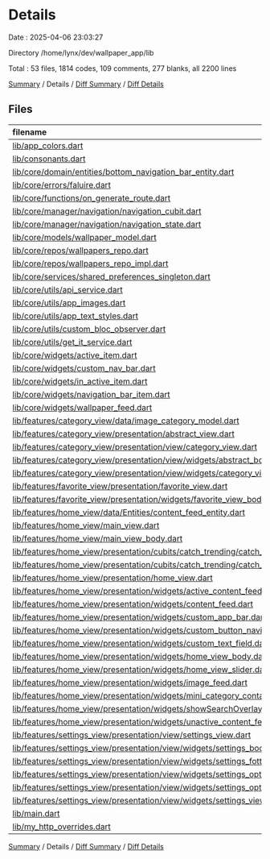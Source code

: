 # Details

Date : 2025-04-06 23:03:27

Directory /home/lynx/dev/wallpaper_app/lib

Total : 53 files,  1814 codes, 109 comments, 277 blanks, all 2200 lines

[Summary](results.md) / Details / [Diff Summary](diff.md) / [Diff Details](diff-details.md)

## Files
| filename | language | code | comment | blank | total |
| :--- | :--- | ---: | ---: | ---: | ---: |
| [lib/app\_colors.dart](/lib/app_colors.dart) | Dart | 6 | 0 | 2 | 8 |
| [lib/consonants.dart](/lib/consonants.dart) | Dart | 14 | 0 | 2 | 16 |
| [lib/core/domain/entities/bottom\_navigation\_bar\_entity.dart](/lib/core/domain/entities/bottom_navigation_bar_entity.dart) | Dart | 31 | 0 | 4 | 35 |
| [lib/core/errors/faluire.dart](/lib/core/errors/faluire.dart) | Dart | 51 | 0 | 7 | 58 |
| [lib/core/functions/on\_generate\_route.dart](/lib/core/functions/on_generate_route.dart) | Dart | 13 | 0 | 2 | 15 |
| [lib/core/manager/navigation/navigation\_cubit.dart](/lib/core/manager/navigation/navigation_cubit.dart) | Dart | 14 | 0 | 3 | 17 |
| [lib/core/manager/navigation/navigation\_state.dart](/lib/core/manager/navigation/navigation_state.dart) | Dart | 5 | 0 | 4 | 9 |
| [lib/core/models/wallpaper\_model.dart](/lib/core/models/wallpaper_model.dart) | Dart | 11 | 0 | 4 | 15 |
| [lib/core/repos/wallpapers\_repo.dart](/lib/core/repos/wallpapers_repo.dart) | Dart | 9 | 0 | 2 | 11 |
| [lib/core/repos/wallpapers\_repo\_impl.dart](/lib/core/repos/wallpapers_repo_impl.dart) | Dart | 32 | 0 | 5 | 37 |
| [lib/core/services/shared\_preferences\_singleton.dart](/lib/core/services/shared_preferences_singleton.dart) | Dart | 29 | 0 | 9 | 38 |
| [lib/core/utils/api\_service.dart](/lib/core/utils/api_service.dart) | Dart | 14 | 0 | 3 | 17 |
| [lib/core/utils/app\_images.dart](/lib/core/utils/app_images.dart) | Dart | 57 | 109 | 56 | 222 |
| [lib/core/utils/app\_text\_styles.dart](/lib/core/utils/app_text_styles.dart) | Dart | 39 | 0 | 2 | 41 |
| [lib/core/utils/custom\_bloc\_observer.dart](/lib/core/utils/custom_bloc_observer.dart) | Dart | 14 | 0 | 4 | 18 |
| [lib/core/utils/get\_it\_service.dart](/lib/core/utils/get_it_service.dart) | Dart | 13 | 0 | 5 | 18 |
| [lib/core/widgets/active\_item.dart](/lib/core/widgets/active_item.dart) | Dart | 32 | 0 | 4 | 36 |
| [lib/core/widgets/custom\_nav\_bar.dart](/lib/core/widgets/custom_nav_bar.dart) | Dart | 47 | 0 | 2 | 49 |
| [lib/core/widgets/in\_active\_item.dart](/lib/core/widgets/in_active_item.dart) | Dart | 10 | 0 | 3 | 13 |
| [lib/core/widgets/navigation\_bar\_item.dart](/lib/core/widgets/navigation_bar_item.dart) | Dart | 19 | 0 | 3 | 22 |
| [lib/core/widgets/wallpaper\_feed.dart](/lib/core/widgets/wallpaper_feed.dart) | Dart | 50 | 0 | 3 | 53 |
| [lib/features/category\_view/data/image\_category\_model.dart](/lib/features/category_view/data/image_category_model.dart) | Dart | 23 | 0 | 4 | 27 |
| [lib/features/category\_view/presentation/abstract\_view.dart](/lib/features/category_view/presentation/abstract_view.dart) | Dart | 10 | 0 | 3 | 13 |
| [lib/features/category\_view/presentation/view/category\_view.dart](/lib/features/category_view/presentation/view/category_view.dart) | Dart | 9 | 0 | 3 | 12 |
| [lib/features/category\_view/presentation/view/widgets/abstract\_body.dart](/lib/features/category_view/presentation/view/widgets/abstract_body.dart) | Dart | 43 | 0 | 4 | 47 |
| [lib/features/category\_view/presentation/view/widgets/category\_view\_body.dart](/lib/features/category_view/presentation/view/widgets/category_view_body.dart) | Dart | 51 | 0 | 6 | 57 |
| [lib/features/favorite\_view/presentation/favorite\_view.dart](/lib/features/favorite_view/presentation/favorite_view.dart) | Dart | 9 | 0 | 2 | 11 |
| [lib/features/favorite\_view/presentation/widgets/favorite\_view\_body.dart](/lib/features/favorite_view/presentation/widgets/favorite_view_body.dart) | Dart | 41 | 0 | 3 | 44 |
| [lib/features/home\_view/data/Entities/content\_feed\_entity.dart](/lib/features/home_view/data/Entities/content_feed_entity.dart) | Dart | 5 | 0 | 2 | 7 |
| [lib/features/home\_view/main\_view.dart](/lib/features/home_view/main_view.dart) | Dart | 39 | 0 | 5 | 44 |
| [lib/features/home\_view/main\_view\_body.dart](/lib/features/home_view/main_view_body.dart) | Dart | 21 | 0 | 4 | 25 |
| [lib/features/home\_view/presentation/cubits/catch\_trending/catch\_trending\_cubit.dart](/lib/features/home_view/presentation/cubits/catch_trending/catch_trending_cubit.dart) | Dart | 82 | 0 | 13 | 95 |
| [lib/features/home\_view/presentation/cubits/catch\_trending/catch\_trending\_state.dart](/lib/features/home_view/presentation/cubits/catch_trending/catch_trending_state.dart) | Dart | 10 | 0 | 7 | 17 |
| [lib/features/home\_view/presentation/home\_view.dart](/lib/features/home_view/presentation/home_view.dart) | Dart | 16 | 0 | 2 | 18 |
| [lib/features/home\_view/presentation/widgets/active\_content\_feed.dart](/lib/features/home_view/presentation/widgets/active_content_feed.dart) | Dart | 39 | 0 | 3 | 42 |
| [lib/features/home\_view/presentation/widgets/content\_feed.dart](/lib/features/home_view/presentation/widgets/content_feed.dart) | Dart | 147 | 0 | 8 | 155 |
| [lib/features/home\_view/presentation/widgets/custom\_app\_bar.dart](/lib/features/home_view/presentation/widgets/custom_app_bar.dart) | Dart | 22 | 0 | 5 | 27 |
| [lib/features/home\_view/presentation/widgets/custom\_button\_navigation\_bar.dart](/lib/features/home_view/presentation/widgets/custom_button_navigation_bar.dart) | Dart | 60 | 0 | 3 | 63 |
| [lib/features/home\_view/presentation/widgets/custom\_text\_field.dart](/lib/features/home_view/presentation/widgets/custom_text_field.dart) | Dart | 46 | 0 | 2 | 48 |
| [lib/features/home\_view/presentation/widgets/home\_view\_body.dart](/lib/features/home_view/presentation/widgets/home_view_body.dart) | Dart | 40 | 0 | 4 | 44 |
| [lib/features/home\_view/presentation/widgets/home\_view\_slider.dart](/lib/features/home_view/presentation/widgets/home_view_slider.dart) | Dart | 61 | 0 | 9 | 70 |
| [lib/features/home\_view/presentation/widgets/image\_feed.dart](/lib/features/home_view/presentation/widgets/image_feed.dart) | Dart | 66 | 0 | 6 | 72 |
| [lib/features/home\_view/presentation/widgets/mini\_category\_container.dart](/lib/features/home_view/presentation/widgets/mini_category_container.dart) | Dart | 76 | 0 | 5 | 81 |
| [lib/features/home\_view/presentation/widgets/showSearchOverlay.dart](/lib/features/home_view/presentation/widgets/showSearchOverlay.dart) | Dart | 54 | 0 | 6 | 60 |
| [lib/features/home\_view/presentation/widgets/unactive\_content\_feed.dart](/lib/features/home_view/presentation/widgets/unactive_content_feed.dart) | Dart | 36 | 0 | 2 | 38 |
| [lib/features/settings\_view/presentation/view/settings\_view.dart](/lib/features/settings_view/presentation/view/settings_view.dart) | Dart | 9 | 0 | 2 | 11 |
| [lib/features/settings\_view/presentation/view/widgets/settings\_body\_section.dart](/lib/features/settings_view/presentation/view/widgets/settings_body_section.dart) | Dart | 68 | 0 | 6 | 74 |
| [lib/features/settings\_view/presentation/view/widgets/settings\_fotter\_section.dart](/lib/features/settings_view/presentation/view/widgets/settings_fotter_section.dart) | Dart | 46 | 0 | 4 | 50 |
| [lib/features/settings\_view/presentation/view/widgets/settings\_option.dart](/lib/features/settings_view/presentation/view/widgets/settings_option.dart) | Dart | 37 | 0 | 5 | 42 |
| [lib/features/settings\_view/presentation/view/widgets/settings\_option\_with\_switch.dart](/lib/features/settings_view/presentation/view/widgets/settings_option_with_switch.dart) | Dart | 52 | 0 | 7 | 59 |
| [lib/features/settings\_view/presentation/view/widgets/settings\_view\_body.dart](/lib/features/settings_view/presentation/view/widgets/settings_view_body.dart) | Dart | 33 | 0 | 6 | 39 |
| [lib/main.dart](/lib/main.dart) | Dart | 44 | 0 | 5 | 49 |
| [lib/my\_http\_overrides.dart](/lib/my_http_overrides.dart) | Dart | 9 | 0 | 2 | 11 |

[Summary](results.md) / Details / [Diff Summary](diff.md) / [Diff Details](diff-details.md)